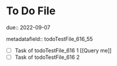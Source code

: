 # To Do File

due:: 2022-09-07

metadatafield:: todoTestFile_616\_55

- [ ] Task of todoTestFile_616 1 [[Query me]]
- [ ] Task of todoTestFile_616 2
